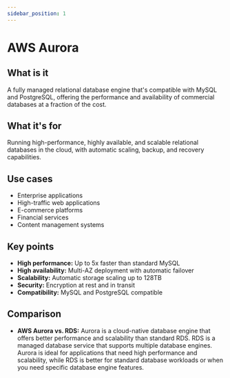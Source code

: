 ```yaml
---
sidebar_position: 1
---
```


# AWS Aurora

## What is it
A fully managed relational database engine that's compatible with MySQL and PostgreSQL, offering the performance and availability of commercial databases at a fraction of the cost.

## What it's for
Running high-performance, highly available, and scalable relational databases in the cloud, with automatic scaling, backup, and recovery capabilities.

## Use cases
- Enterprise applications
- High-traffic web applications
- E-commerce platforms
- Financial services
- Content management systems

## Key points
- **High performance:** Up to 5x faster than standard MySQL
- **High availability:** Multi-AZ deployment with automatic failover
- **Scalability:** Automatic storage scaling up to 128TB
- **Security:** Encryption at rest and in transit
- **Compatibility:** MySQL and PostgreSQL compatible

## Comparison
- **AWS Aurora vs. RDS:** Aurora is a cloud-native database engine that offers better performance and scalability than standard RDS. RDS is a managed database service that supports multiple database engines. Aurora is ideal for applications that need high performance and scalability, while RDS is better for standard database workloads or when you need specific database engine features. 